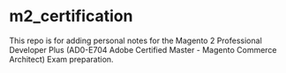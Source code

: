 # m2_certification
This repo is for adding personal notes for the Magento 2 Professional Developer Plus (AD0-E704 Adobe Certified Master - Magento Commerce Architect) Exam preparation.
